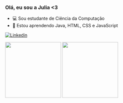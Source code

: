 
### Olá, eu sou a Julia <3
- 💻 Sou estudante de Ciência da Computação
- 📖 Estou aprendendo Java, HTML, CSS e JavaScript

[![Linkedin](https://img.shields.io/badge/LinkedIn-0077B5?style=for-the-badge&logo=linkedin&logoColor=white)](https://www.linkedin.com/in/julia-von-held/)
<div>
<img height="180em" src= "https://github-readme-stats.vercel.app/api?username=juliavhm&show_icons=true&theme=bear" />
<img height="180em"src= "https://github-readme-stats.vercel.app/api/top-langs/?username=juliavhm&hide_progress=true&theme=bear" />
</div>
